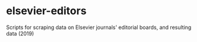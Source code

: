 # elsevier-editors
Scripts for scraping data on Elsevier journals' editorial boards, and resulting data (2019)
